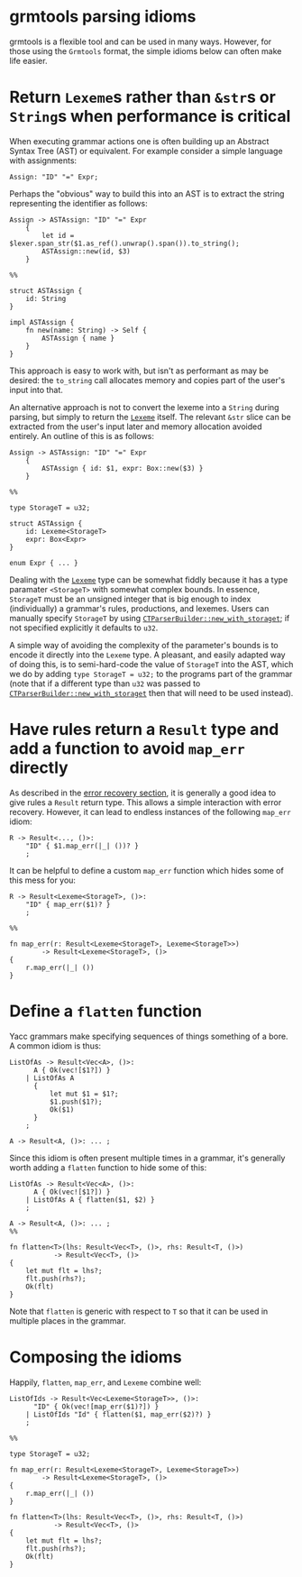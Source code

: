 # grmtools parsing idioms

grmtools is a flexible tool and can be used in many ways. However, for those
using the `Grmtools` format, the simple idioms below can often make life easier.


# Return `Lexeme`s rather than `&str`s or `String`s when performance is critical

When executing grammar actions one is often building up an Abstract Syntax Tree
(AST) or equivalent. For example consider a simple language with assignments:

```ignore
Assign: "ID" "=" Expr;
```

Perhaps the "obvious" way to build this into an AST is to extract the string
representing the identifier as follows:

```
Assign -> ASTAssign: "ID" "=" Expr
    {
        let id = $lexer.span_str($1.as_ref().unwrap().span()).to_string();
        ASTAssign::new(id, $3)
    }

%%

struct ASTAssign {
    id: String
}

impl ASTAssign {
    fn new(name: String) -> Self {
        ASTAssign { name }
    }
}
```

This approach is easy to work with, but isn't as performant as may be desired:
the `to_string` call allocates memory and copies part of the user's input into
that.

An alternative approach is not to convert the lexeme into a `String` during
parsing, but simply to return the
[`Lexeme`](https://docs.rs/lrpar/~0/lrpar/lex/struct.Lexeme.html) itself. The
relevant `&str` slice can be extracted from the user's input later and memory
allocation avoided entirely. An outline of this is as follows:

```
Assign -> ASTAssign: "ID" "=" Expr
    {
        ASTAssign { id: $1, expr: Box::new($3) }
    }

%%

type StorageT = u32;

struct ASTAssign {
    id: Lexeme<StorageT>
    expr: Box<Expr>
}

enum Expr { ... }
```

Dealing with the [`Lexeme`](https://docs.rs/lrpar/~0/lrpar/lex/struct.Lexeme.html)
type can be somewhat fiddly because it has a type paramater `<StorageT>`
with somewhat complex bounds. In essence, `StorageT` must be an unsigned integer
that is big enough to index (individually) a grammar's rules, productions, and
lexemes. Users can manually specify `StorageT` by using
[`CTParserBuilder::new_with_storaget`](https://docs.rs/lrpar/0.1.1/lrpar/ctbuilder/struct.CTParserBuilder.html#method.new_with_storaget);
if not specified explicitly it defaults to `u32`.

A simple way of avoiding the complexity of the parameter's bounds is to encode
it directly into the `Lexeme` type. A pleasant, and easily adapted way of doing
this, is to semi-hard-code the value of `StorageT` into the AST, which we
do by adding `type StorageT = u32;` to the programs part of the grammar
(note that if a different type than `u32` was passed to [`CTParserBuilder::new_with_storaget`](https://docs.rs/lrpar/0.1.1/lrpar/ctbuilder/struct.CTParserBuilder.html#method.new_with_storaget) then
that will need to be used instead).


# Have rules return a `Result` type and add a function to avoid `map_err` directly

As described in the [error recovery
section](errorrecovery.html#a-rule-of-thumb-have-rules-return-a-result-type), it
is generally a good idea to give rules a `Result` return type. This allows a
simple interaction with error recovery. However, it can lead to endless
instances of the following `map_err` idiom:

```ignore
R -> Result<..., ()>:
    "ID" { $1.map_err(|_| ())? }
    ;
```

It can be helpful to define a custom `map_err` function which hides some of this
mess for you:

```ignore
R -> Result<Lexeme<StorageT>, ()>:
    "ID" { map_err($1)? }
    ;

%%

fn map_err(r: Result<Lexeme<StorageT>, Lexeme<StorageT>>)
        -> Result<Lexeme<StorageT>, ()>
{
    r.map_err(|_| ())
}
```


# Define a `flatten` function

Yacc grammars make specifying sequences of things something of a bore. A common
idiom is thus:

```
ListOfAs -> Result<Vec<A>, ()>:
      A { Ok(vec![$1?]) }
    | ListOfAs A
      {
          let mut $1 = $1?;
          $1.push($1?);
          Ok($1)
      }
    ;

A -> Result<A, ()>: ... ;
```

Since this idiom is often present multiple times in a grammar, it's generally
worth adding a `flatten` function to hide some of this:

```
ListOfAs -> Result<Vec<A>, ()>:
      A { Ok(vec![$1?]) }
    | ListOfAs A { flatten($1, $2) }
    ;

A -> Result<A, ()>: ... ;
%%

fn flatten<T>(lhs: Result<Vec<T>, ()>, rhs: Result<T, ()>)
           -> Result<Vec<T>, ()>
{
    let mut flt = lhs?;
    flt.push(rhs?);
    Ok(flt)
}
```

Note that `flatten` is generic with respect to `T` so that it can be used in
multiple places in the grammar.


# Composing the idioms

Happily, `flatten`, `map_err`, and `Lexeme` combine well:

```
ListOfIds -> Result<Vec<Lexeme<StorageT>>, ()>:
      "ID" { Ok(vec![map_err($1)?]) }
    | ListOfIds "Id" { flatten($1, map_err($2)?) }
    ;

%%

type StorageT = u32;

fn map_err(r: Result<Lexeme<StorageT>, Lexeme<StorageT>>)
        -> Result<Lexeme<StorageT>, ()>
{
    r.map_err(|_| ())
}

fn flatten<T>(lhs: Result<Vec<T>, ()>, rhs: Result<T, ()>)
           -> Result<Vec<T>, ()>
{
    let mut flt = lhs?;
    flt.push(rhs?);
    Ok(flt)
}
```
